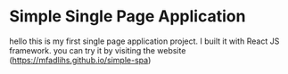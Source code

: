 # Simple Single Page Application

hello this is my first single page application project. I built it with React JS framework. you can try it by visiting the website (https://mfadlihs.github.io/simple-spa)
